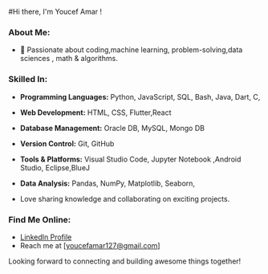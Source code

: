 #Hi there, I'm Youcef Amar !

### About Me:
- 🌟 Passionate about coding,machine learning, problem-solving,data sciences , math & algorithms.
### Skilled In:
- **Programming Languages:** Python, JavaScript, SQL, Bash, Java, Dart, C,   
- **Web Development:** HTML, CSS, Flutter,React 
- **Database Management:** Oracle DB, MySQL, Mongo DB
- **Version Control:** Git, GitHub  
- **Tools & Platforms:** Visual Studio Code, Jupyter Notebook ,Android Studio, Eclipse,BlueJ
- **Data Analysis:** Pandas, NumPy, Matplotlib, Seaborn,  

- Love sharing knowledge and collaborating on exciting projects.

### Find Me Online:
- [LinkedIn Profile](https://www.linkedin.com/in/youcef-amar-b34135281/)
- Reach me at [youcefamar127@gmail.com]

Looking forward to connecting and building awesome things together!
